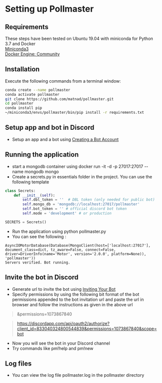 # Setting up Pollmaster

## Requirements

These steps have been tested on Ubuntu 19.04 with miniconda for Python 3.7 and Docker  
[Miniconda3](https://docs.conda.io/en/latest/miniconda.html)  
[Docker Engine: Community](https://docs.docker.com/install/linux/docker-ce/ubuntu/)

## Installation

Execute the following commands from a terminal window:
```sh
conda create --name pollmaster
conda activate pollmaster
git clone https://github.com/matnad/pollmaster.git
cd pollmaster
conda install pip
~/miniconda3/envs/pollmaster/bin/pip install -r requirements.txt
```
##  Setup app and bot in Discord 

- Setup an app and a bot using [Creating a Bot Account](https://discordpy.readthedocs.io/en/latest/discord.html#creating-a-bot-account)

## Running the application

- start a mongodb container using docker run -it -d -p 27017:27017 --name mongodb mongo
- Create a secrets.py in essentials folder in the project. You can use the following template

```python
class Secrets:
    def __init__(self):
        self.dbl_token = ''  # DBL token (only needed for public bot)
        self.mongo_db = 'mongodb://localhost:27017/pollmaster'
        self.bot_token = '' # official discord bot token
        self.mode = 'development' # or production

SECRETS = Secrets()
```

- Run the application using python pollmaster.py
- You can see the following :
```
AsyncIOMotorDatabase(Database(MongoClient(host=['localhost:27017'], document_class=dict, tz_aware=False, connect=False, driver=DriverInfo(name='Motor', version='2.0.0', platform=None)), 'pollmaster'))
Servers verified. Bot running.
```
##  Invite the bot in Discord 

- Generate url to invite the bot using [Inviting Your Bot](https://discordpy.readthedocs.io/en/latest/discord.html#inviting-your-bot)
- Specify permissions by using the following bit format of the bot permissions appended to the bot invitation url and paste the url in browser and follow the instructions as given in the above url 

> &permissions=1073867840

> https://discordapp.com/api/oauth2/authorize?client_id=833040324800544839&permissions=1073867840&scope=bot

- Now you will see the bot in your Discord channel
- Try commands like pm!help and pm!new

## Log files

- You can view the log file pollmaster.log in the pollmaster directory